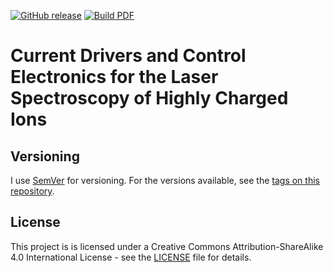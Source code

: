 [![GitHub release](https://img.shields.io/github/release/PatrickBaus/phd_thesis.svg)](../../releases/latest)
[![Build PDF](https://github.com/PatrickBaus/phd_thesis/actions/workflows/ci.yml/badge.svg)](../../actions/workflows/ci.yml)

# Current Drivers and Control Electronics for the Laser Spectroscopy of Highly Charged Ions

## Versioning
I use [SemVer](http://semver.org/) for versioning. For the versions available, see the
[tags on this repository](/../../tags).

## License
This project is is licensed under a Creative Commons Attribution-ShareAlike 4.0 International License - see the [LICENSE](LICENSE) file for details.